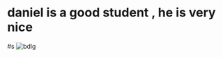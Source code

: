 # daniel is a good student , he is very nice
#s
![bdlg](https://ss2.bdstatic.com/70cFvnSh_Q1YnxGkpoWK1HF6hhy/it/u=4095533680,2090435552&fm=11&gp=0.jpg)

